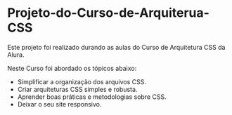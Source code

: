 # Projeto-do-Curso-de-Arquiterua-CSS

Este projeto foi realizado durando as aulas do Curso de Arquitetura CSS da Alura.

Neste Curso foi abordado os tópicos abaixo:

<ul>
  <li> Simplificar a organização dos arquivos CSS. </li>
  <li> Criar arquiteturas CSS simples e robusta. </li>
  <li> Aprender boas práticas e metodologias sobre CSS. </li>
  <li> Deixar o seu site responsivo. </li>
</ul>

